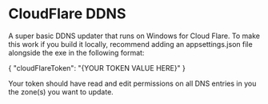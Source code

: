 # CloudFlare DDNS

A super basic DDNS updater that runs on Windows for Cloud Flare. To make this work if you build it locally, recommend adding an appsettings.json file alongside the exe in the following format:

{
  "cloudFlareToken": "{YOUR TOKEN VALUE HERE}"
}

Your token should have read and edit permissions on all DNS entries in you the zone(s) you want to update.

